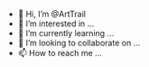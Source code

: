 - 👋 Hi, I’m @ArtTrail
- 👀 I’m interested in ...
- 🌱 I’m currently learning ...
- 💞️ I’m looking to collaborate on ...
- 📫 How to reach me ...

<!---
ArtTrail/ArtTrail is a ✨ special ✨ repository because its `README.md` (this file) appears on your GitHub profile.
You can click the Preview link to take a look at your changes.
--->
